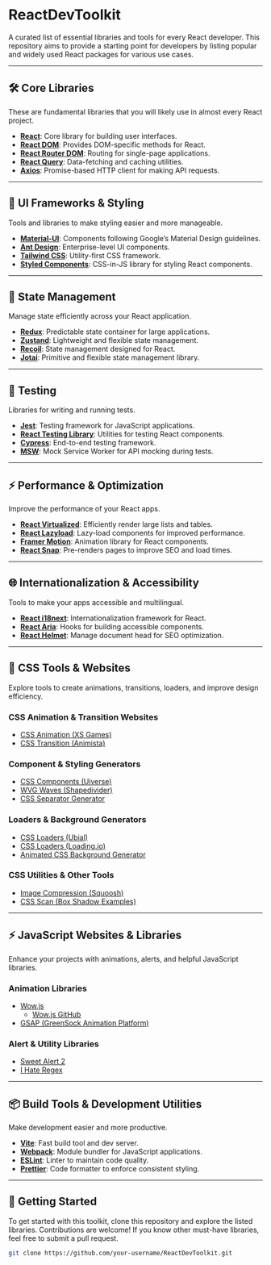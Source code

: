# ReactDevToolkit

A curated list of essential libraries and tools for every React developer. This repository aims to provide a starting point for developers by listing popular and widely used React packages for various use cases.

---

## 🛠️ Core Libraries  
These are fundamental libraries that you will likely use in almost every React project.

- **[React](https://react.dev/)**: Core library for building user interfaces.  
- **[React DOM](https://react.dev/reference/react-dom)**: Provides DOM-specific methods for React.  
- **[React Router DOM](https://reactrouter.com/)**: Routing for single-page applications.  
- **[React Query](https://tanstack.com/query/latest)**: Data-fetching and caching utilities.  
- **[Axios](https://axios-http.com/)**: Promise-based HTTP client for making API requests.  

---

## 🎨 UI Frameworks & Styling  
Tools and libraries to make styling easier and more manageable.

- **[Material-UI](https://mui.com/)**: Components following Google’s Material Design guidelines.  
- **[Ant Design](https://ant.design/)**: Enterprise-level UI components.  
- **[Tailwind CSS](https://tailwindcss.com/)**: Utility-first CSS framework.  
- **[Styled Components](https://styled-components.com/)**: CSS-in-JS library for styling React components.  

---

## 🔧 State Management  
Manage state efficiently across your React application.

- **[Redux](https://redux.js.org/)**: Predictable state container for large applications.  
- **[Zustand](https://docs.pmnd.rs/zustand/getting-started/introduction)**: Lightweight and flexible state management.  
- **[Recoil](https://recoiljs.org/)**: State management designed for React.  
- **[Jotai](https://jotai.org/)**: Primitive and flexible state management library.  

---

## 🧪 Testing  
Libraries for writing and running tests.

- **[Jest](https://jestjs.io/)**: Testing framework for JavaScript applications.  
- **[React Testing Library](https://testing-library.com/docs/react-testing-library/intro/)**: Utilities for testing React components.  
- **[Cypress](https://www.cypress.io/)**: End-to-end testing framework.  
- **[MSW](https://mswjs.io/)**: Mock Service Worker for API mocking during tests.  

---

## ⚡ Performance & Optimization  
Improve the performance of your React apps.

- **[React Virtualized](https://github.com/bvaughn/react-virtualized)**: Efficiently render large lists and tables.  
- **[React Lazyload](https://github.com/jasonslyvia/react-lazyload)**: Lazy-load components for improved performance.  
- **[Framer Motion](https://www.framer.com/motion/)**: Animation library for React components.  
- **[React Snap](https://github.com/stereobooster/react-snap)**: Pre-renders pages to improve SEO and load times.  

---

## 🌐 Internationalization & Accessibility  
Tools to make your apps accessible and multilingual.

- **[React i18next](https://react.i18next.com/)**: Internationalization framework for React.  
- **[React Aria](https://react-spectrum.adobe.com/react-aria/)**: Hooks for building accessible components.  
- **[React Helmet](https://github.com/nfl/react-helmet)**: Manage document head for SEO optimization.  

---

## 🎨 CSS Tools & Websites  
Explore tools to create animations, transitions, loaders, and improve design efficiency.

### CSS Animation & Transition Websites
- [CSS Animation (XS Games)](https://xsgames.co/)
- [CSS Transition (Animista)](https://animista.net/)

### Component & Styling Generators
- [CSS Components (Uiverse)](https://uiverse.io/)
- [WVG Waves (Shapedivider)](https://www.shapedivider.app/)
- [CSS Separator Generator](https://wweb.dev/resources/css-separator-generator/)

### Loaders & Background Generators
- [CSS Loaders (Ubial)](https://uiball.com/loaders/)
- [CSS Loaders (Loading.io)](https://loading.io/)
- [Animated CSS Background Generator](https://wweb.dev/resources/animated-css-background-generator/)

### CSS Utilities & Other Tools
- [Image Compression (Squoosh)](https://squoosh.app/)
- [CSS Scan (Box Shadow Examples)](https://getcssscan.com/css-box-shadow-examples)

---
  
## ⚡ JavaScript Websites & Libraries  
Enhance your projects with animations, alerts, and helpful JavaScript libraries.

### Animation Libraries
- [Wow.js](https://wowjs.uk/)
  - [Wow.js GitHub](https://github.com/matthieua/WOW)
- [GSAP (GreenSock Animation Platform)](https://greensock.com/gsap/)

### Alert & Utility Libraries
- [Sweet Alert 2](https://sweetalert2.github.io/)
- [I Hate Regex](https://ihateregex.io/)

---

## 📦 Build Tools & Development Utilities  
Make development easier and more productive.

- **[Vite](https://vitejs.dev/)**: Fast build tool and dev server.  
- **[Webpack](https://webpack.js.org/)**: Module bundler for JavaScript applications.  
- **[ESLint](https://eslint.org/)**: Linter to maintain code quality.  
- **[Prettier](https://prettier.io/)**: Code formatter to enforce consistent styling.  

---

## 🚀 Getting Started  
To get started with this toolkit, clone this repository and explore the listed libraries. Contributions are welcome! If you know other must-have libraries, feel free to submit a pull request.

```bash
git clone https://github.com/your-username/ReactDevToolkit.git
